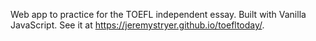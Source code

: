 Web app to practice for the TOEFL independent essay. Built with Vanilla JavaScript. See it at https://jeremystryer.github.io/toefltoday/. 
